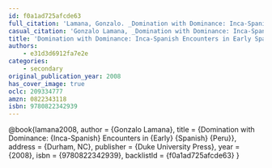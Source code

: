 ```yaml
---
id: f0a1ad725afcde63
full_citation: 'Lamana, Gonzalo. _Domination with Dominance: Inca-Spanish Encounters in Early Spanish Peru_. Latin American Otherwise. Durham, NC: Duke University Press, 2008.'
casual_citation: 'Gonzalo Lamana, _Domination with Dominance: Inca-Spanish Encounters in Early Spanish Peru_ (2008).'
title: 'Domination with Dominance: Inca-Spanish Encounters in Early Spanish Peru'
authors:
    - e31d3d6912fa7e2e
categories:
    - secondary
original_publication_year: 2008
has_cover_image: true
oclc: 209334777
amzn: 0822343118
isbn: 9780822342939
---
```


@book{lamana2008,
  author = {Gonzalo Lamana},
  title = {Domination with Dominance: {Inca-Spanish} Encounters in {Early} {Spanish} {Peru}},
  address = {Durham, NC},
  publisher = {Duke University Press},
  year = {2008},
  isbn = {9780822342939},
  backlistId = {f0a1ad725afcde63}
}
